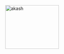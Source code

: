 <a href="#" target="_blank">
    <img align="center" src="https://drive.google.com/uc?export=view&id=1WRojYiiZYa90RIMnMslkq3uBLMCjWGa3" alt="akash" height="140" width="170" />
</a>
